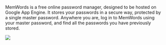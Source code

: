 MemWords is a free online password manager, designed to be hosted on Google App Engine.
It stores your passwords in a secure way, protected by a single master password.
Anywhere you are, log in to MemWords using your master password, and find all the passwords you have previously stored.

[![](https://memwords.googlecode.com/svn/wiki/screenshot_card_details_en.png)](https://memwords.appspot.com/)